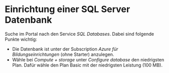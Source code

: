 # Einrichtung einer SQL Server Datenbank

Suche im Portal nach den Service *SQL Databases*. Dabei sind folgende Punkte wichtig:

- Die Datenbank ist unter der Subscription *Azure für Bildungseinrichtungen* (ohne Starter) anzulegen.
- Wähle bei *Compute + storage* unter *Configure database* den niedrigsten Plan. Dafür wähle
  den Plan Basic mit der niedrigsten Leistung (100 MB).

